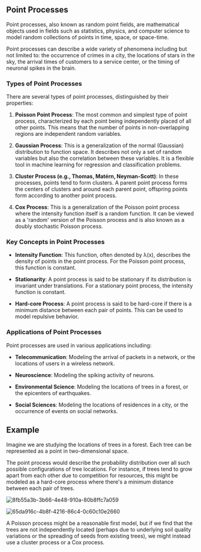## Point Processes

Point processes, also known as random point fields, are mathematical objects used in fields such as statistics, physics, and computer science to model random collections of points in time, space, or space-time.

Point processes can describe a wide variety of phenomena including but not limited to: the occurrence of crimes in a city, the locations of stars in the sky, the arrival times of customers to a service center, or the timing of neuronal spikes in the brain.

### Types of Point Processes

There are several types of point processes, distinguished by their properties:

1. **Poisson Point Process**: The most common and simplest type of point process, characterized by each point being independently placed of all other points. This means that the number of points in non-overlapping regions are independent random variables.

2. **Gaussian Process**: This is a generalization of the normal (Gaussian) distribution to function space. It describes not only a set of random variables but also the correlation between these variables. It is a flexible tool in machine learning for regression and classification problems.

3. **Cluster Process (e.g., Thomas, Matérn, Neyman-Scott)**: In these processes, points tend to form clusters. A parent point process forms the centers of clusters and around each parent point, offspring points form according to another point process.

4. **Cox Process**: This is a generalization of the Poisson point process where the intensity function itself is a random function. It can be viewed as a 'random' version of the Poisson process and is also known as a doubly stochastic Poisson process.

### Key Concepts in Point Processes

- **Intensity Function**: This function, often denoted by λ(x), describes the density of points in the point process. For the Poisson point process, this function is constant.

- **Stationarity**: A point process is said to be stationary if its distribution is invariant under translations. For a stationary point process, the intensity function is constant.

- **Hard-core Process**: A point process is said to be hard-core if there is a minimum distance between each pair of points. This can be used to model repulsive behavior.

### Applications of Point Processes

Point processes are used in various applications including:

- **Telecommunication**: Modeling the arrival of packets in a network, or the locations of users in a wireless network.

- **Neuroscience**: Modeling the spiking activity of neurons.

- **Environmental Science**: Modeling the locations of trees in a forest, or the epicenters of earthquakes.

- **Social Sciences**: Modeling the locations of residences in a city, or the occurrence of events on social networks.

## Example

Imagine we are studying the locations of trees in a forest. Each tree can be represented as a point in two-dimensional space.

The point process would describe the probability distribution over all such possible configurations of tree locations. For instance, if trees tend to grow apart from each other due to competition for resources, this might be modeled as a hard-core process where there's a minimum distance between each pair of trees.

![8fb55a3b-3b66-4e48-910a-80b8ffc7a059](https://github.com/user-attachments/assets/a49de8a2-6648-4636-aa6f-ad63588168af)

![65da916c-4b8f-4216-86c4-0c60c10e2660](https://github.com/user-attachments/assets/9afc8235-70e1-4453-aa9c-9663b28394cd)

A Poisson process might be a reasonable first model, but if we find that the trees are not independently located (perhaps due to underlying soil quality variations or the spreading of seeds from existing trees), we might instead use a cluster process or a Cox process.

